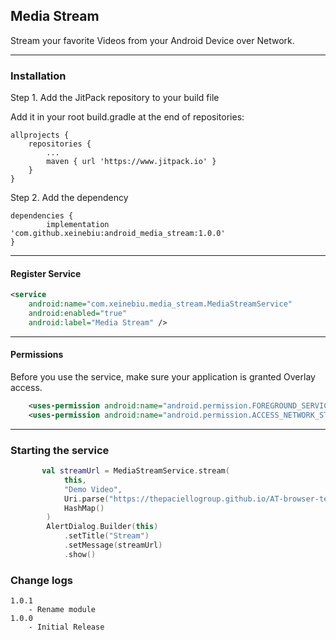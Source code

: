## Media Stream

Stream your favorite Videos from your Android Device over Network.

---
### Installation
Step 1. 
Add the JitPack repository to your build file

Add it in your root build.gradle at the end of repositories:

	allprojects {
		repositories {
			...
			maven { url 'https://www.jitpack.io' }
		}
	}
Step 2. Add the dependency

	dependencies {
            implementation 'com.github.xeinebiu:android_media_stream:1.0.0'
	}

---
#### Register Service
````xml
<service
    android:name="com.xeinebiu.media_stream.MediaStreamService"
    android:enabled="true"
    android:label="Media Stream" />
````
---
#### Permissions
Before you use the service, make sure your application is granted Overlay access.
```xml
    <uses-permission android:name="android.permission.FOREGROUND_SERVICE" />
    <uses-permission android:name="android.permission.ACCESS_NETWORK_STATE" />
```

---
### Starting the service
```kotlin
       val streamUrl = MediaStreamService.stream(
            this,
            "Demo Video",
            Uri.parse("https://thepaciellogroup.github.io/AT-browser-tests/video/ElephantsDream.mp4"),
            HashMap()
        )
        AlertDialog.Builder(this)
            .setTitle("Stream")
            .setMessage(streamUrl)
            .show()
```

### Change logs
    1.0.1
    	- Rename module
    1.0.0
        - Initial Release
